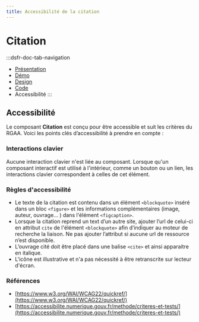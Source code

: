 ```yaml
---
title: Accessibilité de la citation
---
```

# Citation

:::dsfr-doc-tab-navigation
- [Présentation](../index.md)
- [Démo](../demo/index.md)
- [Design](../design/index.md)
- [Code](../code/index.md)
- Accessibilité
:::

## Accessibilité

Le composant **Citation** est conçu pour être accessible et suit les critères du RGAA. Voici les points clés d’accessibilité à prendre en compte :

### Interactions clavier

Aucune interaction clavier n'est liée au composant.
Lorsque qu'un composant interactif est utilisé à l'intérieur, comme un bouton ou un lien, les interactions clavier correspondent à celles de cet élément.

### Règles d'accessibilité

- Le texte de la citation est contenu dans un élément `<blockquote>` inséré dans un bloc `<figure>` et les informations complémentaires (image, auteur, ouvrage... ) dans l'élément `<figcaption>`.
- Lorsque la citation reprend un text d’un autre site, ajouter l’url de celui-ci en attribut `cite` de l'élément `<blockquote>` afin d’indiquer au moteur de recherche la liaison. Ne pas ajouter l’attribut si aucune url de ressource n’est disponible.
- L’ouvrage cité doit être placé dans une balise `<cite>` et ainsi apparaitre en italique.
- L'icône est illustrative et n'a pas nécessité à être retranscrite sur lecteur d'écran.

### Références

- [https://www.w3.org/WAI/WCAG22/quickref/](https://www.w3.org/WAI/WCAG22/quickref/)
- [https://accessibilite.numerique.gouv.fr/methode/criteres-et-tests/](https://accessibilite.numerique.gouv.fr/methode/criteres-et-tests/)
